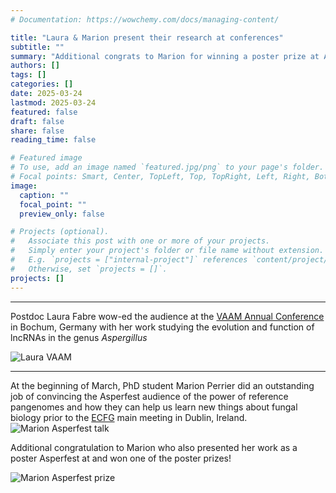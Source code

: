 ```yaml
---
# Documentation: https://wowchemy.com/docs/managing-content/

title: "Laura & Marion present their research at conferences"
subtitle: ""
summary: "Additional congrats to Marion for winning a poster prize at Asperfest"
authors: []
tags: []
categories: []
date: 2025-03-24
lastmod: 2025-03-24
featured: false
draft: false
share: false
reading_time: false

# Featured image
# To use, add an image named `featured.jpg/png` to your page's folder.
# Focal points: Smart, Center, TopLeft, Top, TopRight, Left, Right, BottomLeft, Bottom, BottomRight.
image:
  caption: ""
  focal_point: ""
  preview_only: false

# Projects (optional).
#   Associate this post with one or more of your projects.
#   Simply enter your project's folder or file name without extension.
#   E.g. `projects = ["internal-project"]` references `content/project/deep-learning/index.md`.
#   Otherwise, set `projects = []`.
projects: []
---
```


***


Postdoc Laura Fabre wow-ed the audience at the [VAAM Annual Conference](https://vaam.de) in Bochum, Germany with her work studying the evolution and function of lncRNAs in the genus *Aspergillus*


![Laura VAAM](2025_laura-vaam.jpg)


***


At the beginning of March, PhD student Marion Perrier did an outstanding job of convincing the Asperfest audience of the power of reference pangenomes and how they can help us learn new things about fungal biology prior to the [ECFG](https://ecfg17.org) main meeting in Dublin, Ireland.
![Marion Asperfest talk](2025_marion_asperfest.jpg)

Additional congratulation to Marion who also presented her work as a poster Asperfest at and won one of the poster prizes!

![Marion Asperfest prize](2025_marion_asperfest_prize.jpg)
